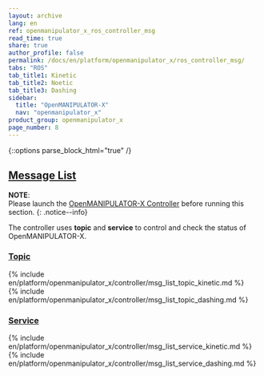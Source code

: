 ```yaml
---
layout: archive
lang: en
ref: openmanipulator_x_ros_controller_msg
read_time: true
share: true
author_profile: false
permalink: /docs/en/platform/openmanipulator_x/ros_controller_msg/
tabs: "ROS"
tab_title1: Kinetic
tab_title2: Noetic
tab_title3: Dashing
sidebar:
  title: "OpenMANIPULATOR-X"
  nav: "openmanipulator_x"
product_group: openmanipulator_x
page_number: 8
---
```


<div style="counter-reset: h1 5"></div>
<div style="counter-reset: h2 2"></div>

{::options parse_block_html="true" /}


## [Message List](#message-list)

**NOTE**:  
Please launch the [OpenMANIPULATOR-X Controller](#launch-controller) before running this section.
{: .notice--info}

The controller uses **topic** and **service** to control and check the status of OpenMANIPULATOR-X.

### [Topic](#topic)

<section data-id="{{ page.tab_title1 }}" class="tab_contents">
{% include en/platform/openmanipulator_x/controller/msg_list_topic_kinetic.md %}
</section>

<section data-id="{{ page.tab_title3 }}" class="tab_contents">
{% include en/platform/openmanipulator_x/controller/msg_list_topic_dashing.md %}
</section>

### [Service](#service)

<section data-id="{{ page.tab_title1 }}" class="tab_contents">
{% include en/platform/openmanipulator_x/controller/msg_list_service_kinetic.md %}
</section>

<section data-id="{{ page.tab_title3 }}" class="tab_contents">
{% include en/platform/openmanipulator_x/controller/msg_list_service_dashing.md %}
</section>
